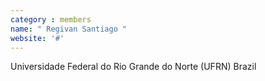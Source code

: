 ```yaml
---
category : members
name: " Regivan Santiago " 
website: '#'
---
```

Universidade Federal do Rio Grande do Norte (UFRN)
Brazil

